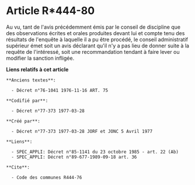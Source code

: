 # Article R*444-80

Au vu, tant de l'avis précédemment émis par le conseil de discipline que des observations écrites et orales produites devant
lui et compte tenu des résultats de l'enquête à laquelle il a pu être procédé, le conseil administratif supérieur émet soit
un avis déclarant qu'il n'y a pas lieu de donner suite à la requête de l'intéressé, soit une recommandation tendant à faire
lever ou modifier la sanction infligée.

**Liens relatifs à cet article**

	**Anciens textes**:

	  - Décret n°76-1041 1976-11-16 ART. 75

	**Codifié par**:

	  - Décret n°77-373 1977-03-28

	**Créé par**:

	  - Décret n°77-373 1977-03-28 JORF et JONC 5 Avril 1977

	**Liens**:

	  - SPEC_APPLI: Décret n°85-1141 du 23 octobre 1985 - art. 22 (Ab)
	  - SPEC_APPLI: Décret n°89-677-1989-09-18 art. 36

	**Cite**:

	  - Code des communes R444-76
